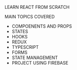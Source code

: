 LEARN REACT FROM SCRATCH 


MAIN TOPICS COVERED

* COMPOENENTS AND PROPS
* STATES
* HOOKS
* REDUX
* TYPESCRIPT
* FORMS
* STATE MANAGEMENT
* PROJECT USING FIREBASE

